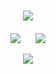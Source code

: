 <!-- Welcome to my GitHub space! -->
<h1 align="center">
    <img src="https://readme-typing-svg.herokuapp.com/?font=Righteous&size=35&center=true&vCenter=true&width=500&height=70&duration=4000&lines=👋+Hello,+Future+Collaborator!;🇮🇳+I'm+Saikat+Bera;" />
</h1>


<div align="center" style="margin-top: 20px;">

![](https://github-readme-streak-stats.herokuapp.com/?user=saikat7777&theme=dark&hide_border=false)&nbsp;&nbsp;&nbsp;&nbsp;&nbsp;
![](https://github-readme-stats.vercel.app/api/top-langs/?username=saikat7777&theme=dark&hide_border=false&include_all_commits=false&count_private=false&layout=compact)

</div>

<div align="center">
    <img src="https://skillicons.dev/icons?i=html,css,javascript,c,cpp,python,mysql,linux,git,figma,react,django,nodejs,mongo" />
</div>

